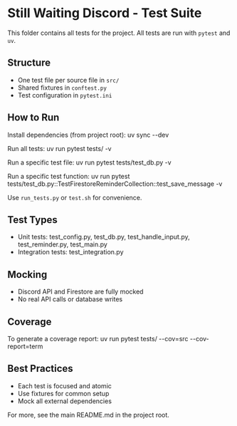 
# Still Waiting Discord - Test Suite

This folder contains all tests for the project. All tests are run with `pytest` and `uv`.

## Structure

- One test file per source file in `src/`
- Shared fixtures in `conftest.py`
- Test configuration in `pytest.ini`

## How to Run

Install dependencies (from project root):
    uv sync --dev

Run all tests:
    uv run pytest tests/ -v

Run a specific test file:
    uv run pytest tests/test_db.py -v

Run a specific test function:
    uv run pytest tests/test_db.py::TestFirestoreReminderCollection::test_save_message -v

Use `run_tests.py` or `test.sh` for convenience.

## Test Types

- Unit tests: test_config.py, test_db.py, test_handle_input.py, test_reminder.py, test_main.py
- Integration tests: test_integration.py

## Mocking

- Discord API and Firestore are fully mocked
- No real API calls or database writes

## Coverage

To generate a coverage report:
    uv run pytest tests/ --cov=src --cov-report=term

## Best Practices

- Each test is focused and atomic
- Use fixtures for common setup
- Mock all external dependencies

For more, see the main README.md in the project root.
